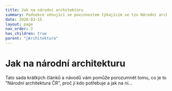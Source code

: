 ```yaml
---
title: Jak na národní architekturu
summary: Podsekce věnující se povinnostem týkajícím se tzv Národní architektury, která je závazná pro všechny úřady.
date: 2020-03-15
layout: page
nav_order: 2
has_children: true
parent: "📁Architektura"
---
```


# Jak na národní architekturu

Tato sada krátkých článků a návodů vám pomůže porozumnět tomu, co je to "Národní architektura ČR", proč jí kdo potřebuje a jak na ní...



